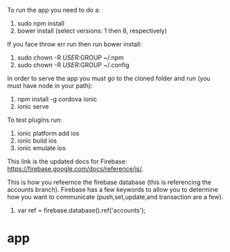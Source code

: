 To run the app you need to do a:

1. sudo npm install
2. bower install (select versions: 1 then 8, respectively)

If you face throw err run then run bower install:

1. sudo chown -R $USER:$GROUP ~/.npm
2. sudo chown -R $USER:$GROUP ~/.config

In order to serve the app you must go to the cloned folder and run (you must have node in your path):

1. npm install -g cordova ionic
2. ionic serve 

To test plugins run:

1. ionic platform add ios
2. ionic build ios
3. ionic emulate ios

This link is the updated docs for Firebase: https://firebase.google.com/docs/reference/js/.

This is how you refeernce the firebase database (this is referencing the accounts branch). Firebase has a few keywords to allow you to determine how you want to communicate (push,set,update,and transaction are a few).  

1. var ref = firebase.database().ref('accounts');


# app
